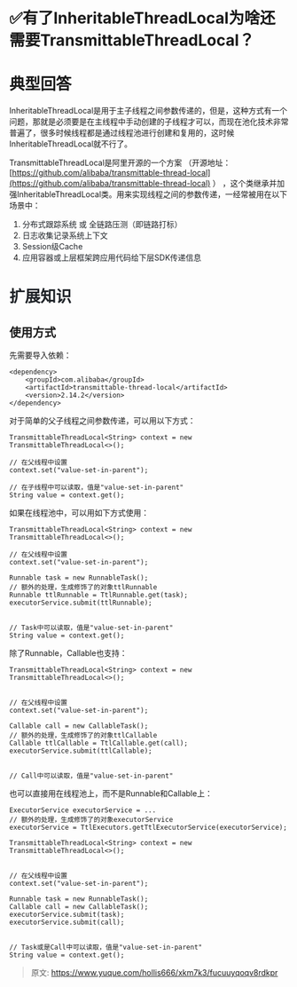# ✅有了InheritableThreadLocal为啥还需要TransmittableThreadLocal？

# 典型回答


InheritableThreadLocal是用于主子线程之间参数传递的，但是，这种方式有一个问题，那就是必须要是在主线程中手动创建的子线程才可以，而现在池化技术非常普遍了，很多时候线程都是通过线程池进行创建和复用的，这时候InheritableThreadLocal就不行了。



TransmittableThreadLocal是阿里开源的一个方案 （开源地址：[https://github.com/alibaba/transmittable-thread-local](https://github.com/alibaba/transmittable-thread-local) ） ，这个类继承并加强InheritableThreadLocal类。用来实现线程之间的参数传递，一经常被用在以下场景中：

<font style="color:rgb(31, 35, 40);"></font>

1. <font style="color:rgb(31, 35, 40);">分布式跟踪系统 或 全链路压测（即链路打标）</font>
2. <font style="color:rgb(31, 35, 40);">日志收集记录系统上下文</font>
3. <font style="color:rgb(31, 35, 40);">Session</font><font style="color:rgb(31, 35, 40);">级</font><font style="color:rgb(31, 35, 40);">Cache</font>
4. <font style="color:rgb(31, 35, 40);">应用容器或上层框架跨应用代码给下层</font><font style="color:rgb(31, 35, 40);">SDK</font><font style="color:rgb(31, 35, 40);">传递信息</font>

<font style="color:rgb(31, 35, 40);"></font>

# <font style="color:rgb(31, 35, 40);">扩展知识</font>
## 使用方式


先需要导入依赖：



```plain
<dependency>
    <groupId>com.alibaba</groupId>
    <artifactId>transmittable-thread-local</artifactId>
    <version>2.14.2</version>
</dependency>
```



对于简单的父子线程之间参数传递，可以用以下方式：



```plain
TransmittableThreadLocal<String> context = new TransmittableThreadLocal<>();

// 在父线程中设置
context.set("value-set-in-parent");

// 在子线程中可以读取，值是"value-set-in-parent"
String value = context.get();
```



如果在线程池中，可以用如下方式使用：



```plain
TransmittableThreadLocal<String> context = new TransmittableThreadLocal<>();

// 在父线程中设置
context.set("value-set-in-parent");

Runnable task = new RunnableTask();
// 额外的处理，生成修饰了的对象ttlRunnable
Runnable ttlRunnable = TtlRunnable.get(task);
executorService.submit(ttlRunnable);


// Task中可以读取，值是"value-set-in-parent"
String value = context.get();
```



除了Runnable，Callable也支持：



```plain
TransmittableThreadLocal<String> context = new TransmittableThreadLocal<>();


// 在父线程中设置
context.set("value-set-in-parent");

Callable call = new CallableTask();
// 额外的处理，生成修饰了的对象ttlCallable
Callable ttlCallable = TtlCallable.get(call);
executorService.submit(ttlCallable);


// Call中可以读取，值是"value-set-in-parent"
```



也可以直接用在线程池上，而不是Runnable和Callable上：



```plain
ExecutorService executorService = ...
// 额外的处理，生成修饰了的对象executorService
executorService = TtlExecutors.getTtlExecutorService(executorService);

TransmittableThreadLocal<String> context = new TransmittableThreadLocal<>();


// 在父线程中设置
context.set("value-set-in-parent");

Runnable task = new RunnableTask();
Callable call = new CallableTask();
executorService.submit(task);
executorService.submit(call);


// Task或是Call中可以读取，值是"value-set-in-parent"
String value = context.get();
```



> 原文: <https://www.yuque.com/hollis666/xkm7k3/fucuuyqoqv8rdkpr>